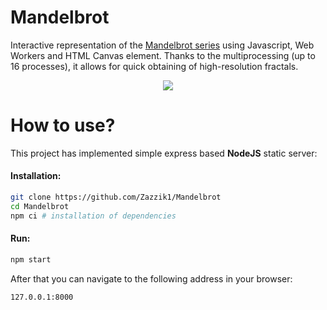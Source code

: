 # Mandelbrot
Interactive representation of the [Mandelbrot series](https://en.wikipedia.org/wiki/Mandelbrot_set) using Javascript, Web Workers and HTML Canvas element. Thanks to the multiprocessing (up to 16 processes), it allows for quick obtaining of high-resolution fractals.

<p align="center">
    <img src="https://user-images.githubusercontent.com/78451054/144238786-6bf2f184-4256-45a3-a179-201738d036fa.png">
</p>

# How to use?
This project has implemented simple express based **NodeJS** static server:
#### Installation:
```sh
git clone https://github.com/Zazzik1/Mandelbrot
cd Mandelbrot
npm ci # installation of dependencies
```
#### Run:
```sh
npm start
```
After that you can navigate to the following address in your browser: 
```sh
127.0.0.1:8000
```
